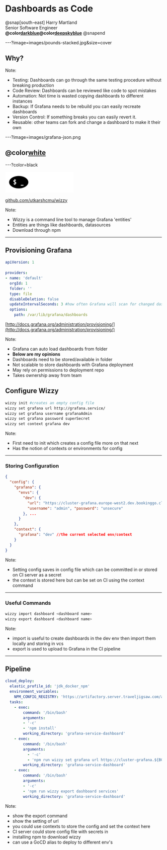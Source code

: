 # Dashboards as Code

@snap[south-east]
Harry Martland  
Senior Software Engineer  
**@color[darkblue](Booking)@color[deepskyblue](Go)**
@snapend

---?image=images/pounds-stacked.jpg&size=cover

## Why?

Note:
- Testing: Dashboards can go through the same testing procedure without breaking production
- Code Review: Dashboards can be reviewed like code to spot mistakes
- Automation: Not time is wasted copying dashboards to different instances
- Backup: If Grafana needs to be rebuild you can easily recreate dashboards
- Version Control: If something breaks you can easily revert it.
- Reusable: other teams can fork and change a dashboard to make it their own

---?image=images/grafana-json.png

## @color[white](Grafana)

---?color=black

![Wizzy Logo](images/wizzy-logo.png)

[github.com/utkarshcmu/wizzy](github.com/utkarshcmu/wizzy)

Note:
- Wizzy is a command line tool to manage Grafana 'entities'
- Entities are things like dashboards, datasources
- Download through npm


---

## Provisioning Grafana

```yaml
apiVersion: 1

providers:
- name: 'default'
  orgId: 1
  folder: ''
  type: file
  disableDeletion: false
  updateIntervalSeconds: 3 #how often Grafana will scan for changed dashboards
  options:
    path: /var/lib/grafana/dashboards
```
[http://docs.grafana.org/administration/provisioning/](http://docs.grafana.org/administration/provisioning/)

Note:
- Grafana can auto load dashboards from folder
- **Below are my opinions**
- Dashboards need to be stored/available in folder
- Not scalable to store dashboards with Grafana deployment
- May rely on permissions to deployment repo
- Takes ownership away from team

## Configure Wizzy

```bash
wizzy init #creates an empty config file
wizzy set grafana url http://grafana.service/
wizzy set grafana username grafanaAdmin
wizzy set grafana password superSecret
wizzy set context grafana dev

```

Note:
- First need to init which creates a config file more on that next
- Has the notion of contexts or environments for config

---

### Storing Configuration

```json
{
  "config": {
    "grafana": {
      "envs": {
        "dev": {
          "url": "https://cluster-grafana.europe-west2.dev.bookinggo.cloud",
          "username": "admin", "password": "unsecure"
        }, ...
      }
    },
    "context": {
      "grafana": "dev" //the current selected env/context
    }
  }
}
```

Note:
 - Setting config saves in config file which can be committed in or stored on CI server as a secret
 - the context is stored here but can be set on CI using the context command

---

### Useful Commands
```bash
wizzy import dashboard <dashboard name>
wizzy export dashboard <dashboard name>
```

Note:
 - import is useful to create dashboards in the dev env then import them locally and storing in vcs
 - export is used to upload to Grafana in the CI pipeline
---

## Pipeline
```yaml
cloud_deploy:
  elastic_profile_id: 'jdk_docker_npm'
  environment_variables:
    NPM_CONFIG_REGISTRY: 'https://artifactory.server.traveljigsaw.com/artifactory/api/npm/npm/'
  tasks:
    - exec:
        command: '/bin/bash'
        arguments:
        - '-c'
        - 'npm install'
        working_directory: 'grafana-service-dashboard'
    - exec:
        command: '/bin/bash'
        arguments:
          - '-c'
          - 'npm run wizzy set grafana url https://cluster-grafana.${BG_CLOUD_DC}.${BG_CLOUD_ENVIRONMENT}.bookinggo.cloud'
        working_directory: 'grafana-service-dashboard'
    - exec:
        command: '/bin/bash'
        arguments:
        - '-c'
        - 'npm run wizzy export dashboard services'
        working_directory: 'grafana-service-dashboard'
```

Note:
 - show the export command
 - show the setting of url
 - you could use contexts to store the config and set the context here
 - CI server could store config file with secrets in
 - installing npm to download wizzy
 - can use a GoCD alias to deploy to different env's